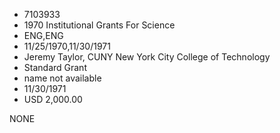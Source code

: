 * 7103933
* 1970 Institutional Grants For Science
* ENG,ENG
* 11/25/1970,11/30/1971
* Jeremy Taylor, CUNY New York City College of Technology
* Standard Grant
*   name not available
* 11/30/1971
* USD 2,000.00

NONE